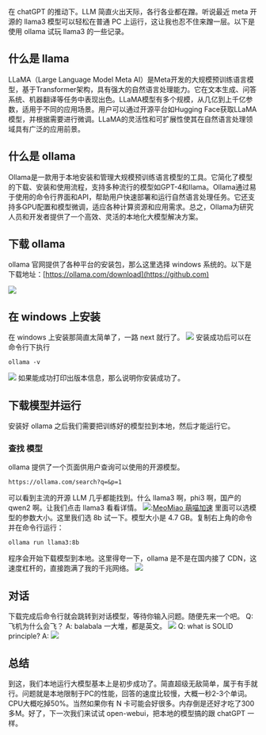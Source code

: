 
在 chatGPT 的推动下。LLM 简直火出天际，各行各业都在蹭。听说最近 meta 开源的 llama3 模型可以轻松在普通 PC 上运行，这让我也忍不住来蹭一层。以下是使用 ollama 试玩 llama3 的一些记录。


## 什么是 llama


LLaMA（Large Language Model Meta AI）是Meta开发的大规模预训练语言模型，基于Transformer架构，具有强大的自然语言处理能力。它在文本生成、问答系统、机器翻译等任务中表现出色。LLaMA模型有多个规模，从几亿到上千亿参数，适用于不同的应用场景。用户可以通过开源平台如Hugging Face获取LLaMA模型，并根据需要进行微调。LLaMA的灵活性和可扩展性使其在自然语言处理领域具有广泛的应用前景。


## 什么是 ollama


Ollama是一款用于本地安装和管理大规模预训练语言模型的工具。它简化了模型的下载、安装和使用流程，支持多种流行的模型如GPT\-4和llama。Ollama通过易于使用的命令行界面和API，帮助用户快速部署和运行自然语言处理任务。它还支持多GPU配置和模型微调，适应各种计算资源和应用需求。总之，Ollama为研究人员和开发者提供了一个高效、灵活的本地化大模型解决方案。


## 下载 ollama


ollama 官网提供了各种平台的安装包，那么这里选择 windows 系统的。以下是下载地址：[https://ollama.com/download](https://github.com)


[![](https://static.xbaby.xyz/%E5%BE%AE%E4%BF%A1%E6%88%AA%E5%9B%BE_20240620001711.png)](https://github.com)


## 在 windows 上安装


在 windows 上安装那简直太简单了，一路 next 就行了。
[![](https://static.xbaby.xyz/%E5%BE%AE%E4%BF%A1%E6%88%AA%E5%9B%BE_20240622122548.png)](https://github.com)
安装成功后可以在命令行下执行



```
ollama -v

```

[![](https://static.xbaby.xyz/%E5%BE%AE%E4%BF%A1%E6%88%AA%E5%9B%BE_20240622122801.png)](https://github.com)
如果能成功打印出版本信息，那么说明你安装成功了。


## 下载模型并运行


安装好 ollama 之后我们需要把训练好的模型拉到本地，然后才能运行它。


### 查找 模型


ollama 提供了一个页面供用户查询可以使用的开源模型。



```
https://ollama.com/search?q=&p=1

```

可以看到主流的开源 LLM 几乎都能找到。什么 llama3 啊，phi3 啊，国产的 qwen2 啊。让我们点击 llama3 看看详情。
[![](https://static.xbaby.xyz/%E5%BE%AE%E4%BF%A1%E6%88%AA%E5%9B%BE_20240622123046.png)](https://github.com):[MeoMiao 萌喵加速](https://biqumo.org)
里面可以选模型的参数大小。这里我们选 8b 试一下。模型大小是 4\.7 GB。复制右上角的命令并在命令行运行：



```
ollama run llama3:8b

```

程序会开始下载模型到本地。这里得夸一下，ollama 是不是在国内接了 CDN，这速度杠杆的，直接跑满了我的千兆网络。
[![](https://static.xbaby.xyz/%E5%BE%AE%E4%BF%A1%E5%9B%BE%E7%89%87_20240622123533.png)](https://github.com)


## 对话


下载完成后命令行就会跳转到对话模型，等待你输入问题。随便先来一个吧。
Q:飞机为什么会飞？
A: balabala 一大堆，都是英文。
[![](https://static.xbaby.xyz/%E5%BE%AE%E4%BF%A1%E5%9B%BE%E7%89%87_20240620002415.png)](https://github.com)
Q: what is SOLID principle?
A:
[![](https://static.xbaby.xyz/%E5%BE%AE%E4%BF%A1%E6%88%AA%E5%9B%BE_20240622124334.png)](https://github.com)


## 总结


到这，我们本地运行大模型基本上是初步成功了。简直超级无敌简单，属于有手就行。问题就是本地限制于PC的性能，回答的速度比较慢，大概一秒2\-3个单词。CPU大概吃掉50%。当然如果你有 N 卡可能会好很多。内存倒是还好才吃了300多M。好了，下一次我们来试试 open\-webui，把本地的模型搞的跟 chatGPT 一样。


